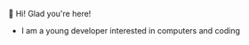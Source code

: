 👋 Hi! Glad you're here!
- I am a young developer interested in computers and coding

<!---
Eatham532/Eatham532 is a ✨ special ✨ repository because its `README.md` (this file) appears on your GitHub profile.
You can click the Preview link to take a look at your changes.
--->
